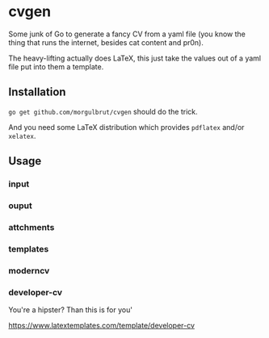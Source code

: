 # cvgen

Some junk of Go to generate a fancy CV from a yaml file (you know the thing that runs the internet, besides cat content and pr0n). 

The heavy-lifting actually does LaTeX, this just take the values out of a yaml file put into them a template. 

## Installation

`go get github.com/morgulbrut/cvgen` should do the trick. 

And you need some LaTeX distribution which provides  `pdflatex` and/or `xelatex`.

## Usage

### input

### ouput

### attchments

### templates

### moderncv

### developer-cv

You're a hipster? Than this is for you'

https://www.latextemplates.com/template/developer-cv
